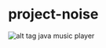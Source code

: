 # project-noise
![alt tag](https://www.planwallpaper.com/static/images/Winter-Tiger-Wild-Cat-Images.jpg)
java music player
